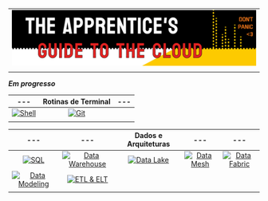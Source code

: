 #

| |
|---|
|![Banner](../assets/banner-guide.png)|
| |

***Em progresso***

|---|Rotinas de Terminal|---|
|:---:|:---:|:---:|
|[![Shell](https://img.shields.io/badge/Linux._Shell._Bash.-ED751A)](/guide/linux_shell_bash.md)|[![Git](https://img.shields.io/badge/Git-ED751A)](/guide/git.md)|
| | | |

|---|---|Dados e Arquiteturas|---|---|
|:---:|:---:|:---:|:---:|:---:|
|[![SQL](https://img.shields.io/badge/SQL-ED751A)]()|[![Data Warehouse](https://img.shields.io/badge/Data_Warehouse-ED751A)]()|[![Data Lake](https://img.shields.io/badge/Data_Lake-ED751A)]()|[![Data Mesh](https://img.shields.io/badge/Data_Warehouse-ED751A)]()|[![Data Fabric](https://img.shields.io/badge/Data_Fabric-ED751A)]()|
|[![Data Modeling](https://img.shields.io/badge/Data_Modeling-ED751A)]()|[![ETL & ELT](https://img.shields.io/badge/ETL_&_ELT-ED751A)]()|
| | | |
